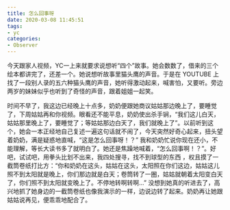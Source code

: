 ```yaml
---
title: 怎么回事呀
date: 2020-03-08 11:45:51
tags:
- yc
categories:
- Observer
---
```


今天跟家人视频，YC一上来就要求说想听“四个”故事。她会数数了，借来的三个绘本都讲完了，还差一个。她说想听故事里猫头鹰的声音。于是在 YOUTUBE 上找了一段别人录的五六种猫头鹰的声音，她听得激动起来，喊害怕，又要听。旁边两岁的妹妹似乎也听到了奇怪的声音，跟着姐姐一起笑。

时间不早了，我这边已经晚上十点多，奶奶便跟她商议姑姑那边晚上了，要睡觉了，下周姑姑再和你视频。眼看还不能平息，奶奶使出杀手锏，“我们这儿白天，姑姑那里晚上了，要睡觉了；等姑姑那边白天了，我们就晚上了”。以前听到这个，她会一本正经地自己复述一遍这句话就不闹了，今天突然好奇心起来，扭头望着奶奶，满是疑惑地直喊，“这是怎么回事呀！？”  我和奶奶忙说你现在还小，不能理解，等长大读书多了就明白了。她还是焦躁地喊着，“怎么回事啊！？”。好吧，试试吧，用拳头比划不出来，我四处搜寻，找不到球型的东西 ，权且摸了一截筒卷纸打比方：“你和奶奶在这头，姑姑在这头，太阳照在你们这边，姑姑这儿照不到太阳就是晚上，你们那边就是白天；卷筒转了一圈，姑姑就朝着太阳变白天了，你们照不到太阳就变晚上了。不停地转啊转啊...” 没想到她真的听进去了，高兴地抓了她身边的一截筒卷纸也像我演示的一样，边说边转了起来。奶奶再让她跟姑姑说再见，便乖乖地配合了。

